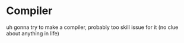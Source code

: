 # Compiler


uh
gonna try to make a compiler, probably too skill issue for it
(no clue about anything in life)